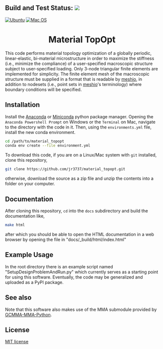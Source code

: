 ## Build and Test Status: ![](https://github.com/jr3737/material_topopt/actions/workflows/test.yml/badge.svg)
[![Ubuntu](https://img.shields.io/badge/Ubuntu-E95420?logo=ubuntu\&logoColor=white)](https://docs.github.com/en/actions/reference/workflow-syntax-for-github-actions#jobsjob_idruns-on)
[![Mac OS](https://img.shields.io/badge/mac%20os-000000?logo=macos\&logoColor=F0F0F0)](https://docs.github.com/en/actions/reference/workflow-syntax-for-github-actions#jobsjob_idruns-on)
<h1 align='center'>Material TopOpt</h1>

This code performs material topology optimization of a globally periodic, linear-elastic, bi-material microstructure in order to maximize the stiffness (i.e., minimize the compliance) of a user-specified macroscopic structure subject to user-specified loading. Only 3-node triangular finite elements are implemented for simplicity. The finite element mesh of the macroscopic structure must be supplied in a format that is readable by [meshio](https://github.com/nschloe/meshio), in addition to nodesets (i.e., point sets in [meshio](https://github.com/nschloe/meshio)'s terminology) where boundary conditions will be specified.

## Installation
Install the [Anaconda](https://www.anaconda.com/products/distribution) or [Miniconda](https://docs.conda.io/en/latest/miniconda.html#latest-miniconda-installer-links) python package manager. Opening the `Anaconda Powershell Prompt` on Windows or the `Terminal` on Mac, navigate to the directory with the code in it. Then, using the `environments.yml` file, install the new conda environment.
```bash
cd /path/to/material_topopt
conda env create --file environment.yml
```

To download this code, if you are on a Linux/Mac system with `git` installed, clone this repository,
```bash
git clone https://github.com/jr3737/material_topopt.git
```
otherwise, download the source as a zip file and unzip the contents into a folder on your computer.

## Documentation
After cloning this repository, `cd` into the `docs` subdirectory and build the documentation like,
```bash
make html
```
after which you should be able to open the HTML documentation in a web browser by opening the file in "docs/_build/html/index.html"

## Example Usage
In the root directory there is an example script named "SetupDesignProblemAndRun.py" which currently serves as a starting point for using this software. Eventually, the code may be generalized and uploaded as a PyPI package.

## See also
Note that this software also makes use of the MMA submodule provided by [GCMMA-MMA-Python](https://github.com/arjendeetman/GCMMA-MMA-Python).

## License
[MIT license](LICENSE)

